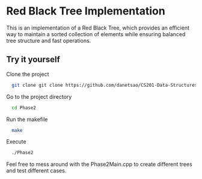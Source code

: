 
# Red Black Tree Implementation

This is an implementation of a Red Black Tree, which provides an efficient way to maintain a sorted collection of elements while ensuring balanced tree structure and fast operations.

## Try it yourself

Clone the project

```bash
  git clone git clone https://github.com/danetsao/CS201-Data-Structures-Library.git
```

Go to the project directory

```bash
  cd Phase2
```

Run the makefile

```bash
  make
```

Execute

```bash
  ./Phase2
```

Feel free to mess around with the Phase2Main.cpp to create different trees and test different cases.
